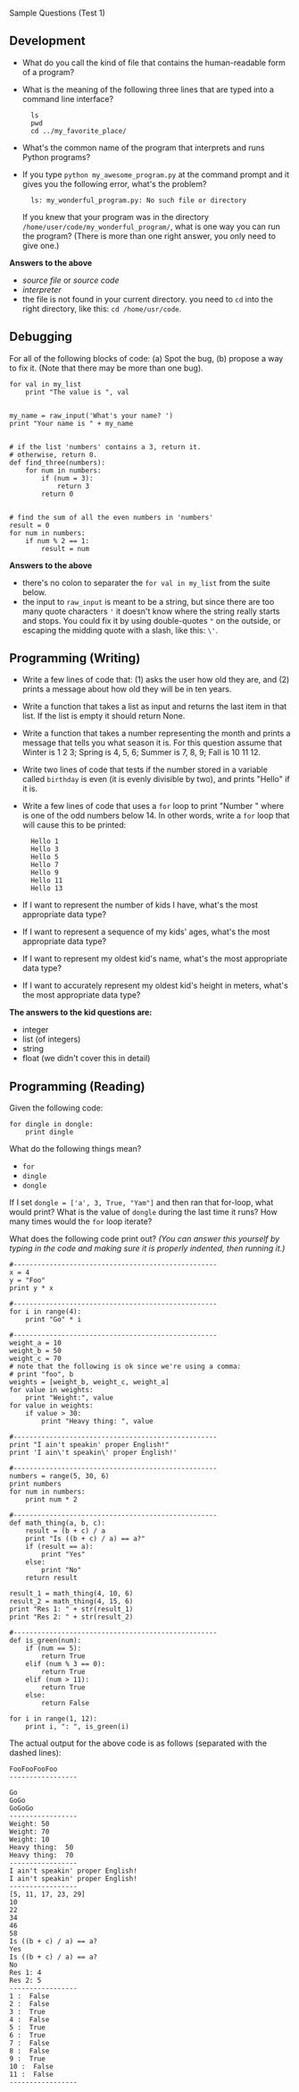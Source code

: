 Sample Questions (Test 1)

Development
---------

* What do you call the kind of file that contains the human-readable
form of a program?

* What is the meaning of the following three lines that are typed
into a command line interface?

    	ls
	    pwd
    	cd ../my_favorite_place/
	
* What's the common name of the program that interprets and runs
Python programs?

* If you type `python my_awesome_program.py` at the command prompt and it
  gives you the following error, what's the problem?

	    ls: my_wonderful_program.py: No such file or directory

  If you knew that your program was in the directory
  `/home/user/code/my_wonderful_program/`, what is one way you can run
  the program? (There is more than one right answer, you only need to
  give one.)

__Answers to the above__

* _source file_ or _source code_
* _interpreter_
* the file is not found in your current directory. you need to `cd`
  into the right directory, like this: `cd /home/usr/code`.

Debugging
--------

For all of the following blocks of code: (a) Spot the bug, (b) propose
  a way to fix it. (Note that there may be more than one bug).
  

	for val in my_list
		print "The value is ", val
	
	
	my_name = raw_input('What's your name? ')
	print "Your name is " + my_name
	
	
	# if the list 'numbers' contains a 3, return it.
	# otherwise, return 0.
	def find_three(numbers):
		for num in numbers:
			if (num = 3):
				return 3
			return 0
		
	
	# find the sum of all the even numbers in 'numbers'
	result = 0
	for num in numbers:
		if num % 2 == 1:
			result = num

__Answers to the above__

* there's no colon to separater the `for val in my_list` from the
  suite below.
* the input to `raw_input` is meant to be a string, but since there
  are too many quote characters `'` it doesn't know where the string
  really starts and stops. You could fix it by using double-quotes `"`
  on the outside, or escaping the midding quote with a slash, like
  this: `\'`.

Programming (Writing)
--------

* Write a few lines of code that: (1) asks the user how old they are,
  and (2) prints a message about how old they will be in ten years.
  
* Write a function that takes a list as input and returns the last
  item in that list. If the list is empty it should return None.

* Write a function that takes a number representing the month and
  prints a message that tells you what season it is. For this question
  assume that Winter is 1 2 3; Spring is 4, 5, 6; Summer is 7, 8, 9;
  Fall is 10 11 12.

* Write two lines of code that tests if the number stored in a
  variable called `birthday` is even (it is evenly divisible by two),
  and prints "Hello" if it is.
  
* Write a few lines of code that uses a `for` loop to print "Number
  <n>" where <n> is one of the odd numbers below 14. In other words,
  write a `for` loop that will cause this to be printed:
  
		Hello 1
		Hello 3
		Hello 5
		Hello 7
		Hello 9
		Hello 11
		Hello 13
	
* If I want to represent the number of kids I have, what's the most
  appropriate data type? 
  
* If I want to represent a sequence of my kids' ages, what's the most
  appropriate data type? 
  
* If I want to represent my oldest kid's name, what's the most
  appropriate data type? 
  
* If I want to accurately represent my oldest kid's height in meters,
  what's the most appropriate data type?
  
__The answers to the kid questions are:__

* integer
* list (of integers)
* string
* float (we didn't cover this in detail)

Programming (Reading)
---------

Given the following code:

	for dingle in dongle:
		print dingle

What do the following things mean?

* `for`
* `dingle`
* `dongle`

If I set `dongle = ['a', 3, True, "Yam"]` and then ran that for-loop,
what would print? What is the value of `dongle` during the last time
it runs? How many times would the `for` loop iterate?

What does the following code print out? _(You can answer this yourself
by typing in the code and making sure it is properly indented, then
running it.)_

    #---------------------------------------------------
    x = 4
	y = "Foo"
    print y * x

	#---------------------------------------------------
    for i in range(4):
		print "Go" * i

    #---------------------------------------------------
	weight_a = 10
    weight_b = 50
	weight_c = 70    
	# note that the following is ok since we're using a comma:
    # print "foo", b
	weights = [weight_b, weight_c, weight_a]
    for value in weights:
		print "Weight:", value
    for value in weights:
		if value > 30:
    		print "Heavy thing: ", value

	#---------------------------------------------------
    print "I ain't speakin' proper English!"
	print 'I ain\'t speakin\' proper English!'

    #---------------------------------------------------	
	numbers = range(5, 30, 6)
    print numbers
	for num in numbers:
    	print num * 2

	#---------------------------------------------------
    def math_thing(a, b, c):
		result = (b + c) / a
    	print "Is ((b + c) / a) == a?"
		if (result == a):
    		print "Yes"
		else:
    		print "No"
		return result

    result_1 = math_thing(4, 10, 6)
	result_2 = math_thing(4, 15, 6)
    print "Res 1: " + str(result_1)
	print "Res 2: " + str(result_2)

    #---------------------------------------------------
	def is_green(num):
    	if (num == 5):
			return True
    	elif (num % 3 == 0):
			return True
    	elif (num > 11):
			return True
    	else:
			return False

    for i in range(1, 12):
		print i, ": ", is_green(i)

The actual output for the above code is as follows (separated with the
dashed lines):

    FooFooFooFoo
	-----------------
	
	Go
    GoGo
	GoGoGo
	-----------------
    Weight: 50
	Weight: 70
    Weight: 10
	Heavy thing:  50
    Heavy thing:  70
	-----------------
	I ain't speakin' proper English!
    I ain't speakin' proper English!
	-----------------
	[5, 11, 17, 23, 29]
    10
	22
    34
	46
    58
	Is ((b + c) / a) == a?
    Yes
	Is ((b + c) / a) == a?
    No
	Res 1: 4
    Res 2: 5
	-----------------	
	1 :  False
    2 :  False
	3 :  True
    4 :  False
	5 :  True
    6 :  True
	7 :  False
    8 :  False
	9 :  True
    10 :  False
	11 :  False
	-----------------
